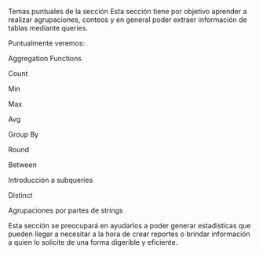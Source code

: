Temas puntuales de la sección
Esta sección tiene por objetivo aprender a realizar agrupaciones, conteos y en general poder extraer información de tablas mediante queries.

Puntualmente veremos:

Aggregation Functions

Count

Min

Max

Avg

Group By

Round

Between

Introducción a subqueries

Distinct

Agrupaciones por partes de strings

Esta sección se preocupará en ayudarlos a poder generar estadísticas que pueden llegar a necesitar a la hora de crear reportes o brindar información a quien lo solicite de una forma digerible y eficiente.